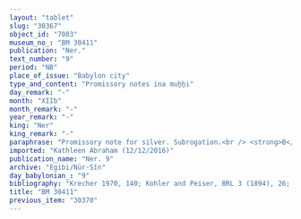 ```yaml
---
layout: "tablet"
slug: "30367"
object_id: "7003"
museum_no_: "BM 30411"
publication: "Ner."
text_number: "9"
period: "NB"
place_of_issue: "Babylon city"
type_and_content: "Promissory notes ina muẖẖi"
day_remark: "-"
month: "XIIb"
month_remark: "-"
year_remark: "-"
king: "Ner"
king_remark: "-"
paraphrase: "Promissory note for silver. Subrogation.<br /> <strong>B</strong> owes 52 &frac12; shekels of silver to <strong>A</strong>. He sold his house to the palace (<em>ana kaspi nadānu</em>) for exactly this sum. In the present document the creditor receives 1/3 (minas) 6 &frac14; shekels of silver out of it from <em>C</em> in accordance with what is stipulated in the credit balances (<em>ra&scaron;ūtu</em>), and transfers (<em>nadānu</em>) the title to the <strong>B</strong>&rsquo;debt (<em>u&rsquo;iltu</em>) of 52 &frac12; shekels of silver to him. Thus, <strong>C </strong>has become the new creditor. Names of 3 witnesses and the scribe.<br /> &nbsp;<br /> <strong>A</strong> = Iqī&scaron;a/Gilūa//S&icirc;n-&scaron;ad&ucirc;nu; <strong>B</strong> = Nab&ucirc;-aplu-iddin/Balāṭu//&Scaron;a-&scaron;unā&scaron;i&scaron;u; <strong>C</strong> = Nab&ucirc;-ahhē-iddin/&Scaron;ulāya//Egibi"
imported: "Kathleen Abraham (12/12/2016)"
publication_name: "Ner. 9"
archive: "Egibi/Nūr-Sîn"
day_babylonian_: "9"
bibliography: "Krecher 1970, 140; Kohler and Peiser, BRL 3 (1894), 26; Petschow 1956 (NBPf.), 179; Koschaker 1911, 261."
title: "BM 30411"
previous_item: "30370"
---
```

